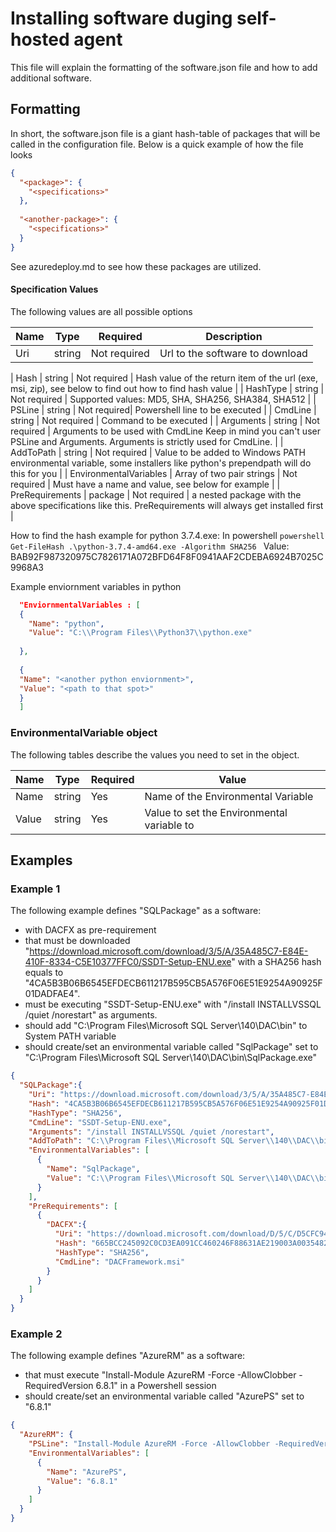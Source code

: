 # Installing software duging self-hosted agent 
This file will explain the formatting of the software.json file and how to add additional software.

## Formatting
In short, the software.json file is a giant hash-table of packages that will be called in the configuration file. Below is a quick example of how the file looks 

```json
{
  "<package>": {
  	"<specifications>"
  },
  
  "<another-package>": {
  	"<specifications>"
  }
}
```
See azuredeploy.md to see how these packages are utilized. 

#### Specification Values
The following values are all possible options

| Name | Type | Required | Description |
| --- | --- | --- | --- |
| Uri | string | Not required | Url to the software to download |



| Hash | string | Not required | Hash value of the return item of the url (exe, msi, zip), see below to find out how to find hash value |
| HashType | string | Not required  | Supported values: MD5, SHA, SHA256, SHA384, SHA512 |
| PSLine | string | Not required| Powershell line to be executed |
| CmdLine | string | Not required | Command to be executed |
| Arguments | string | Not required | Arguments to be used with CmdLine Keep in mind you can't user PSLine and Arguments. Arguments is strictly used for CmdLine. |
| AddToPath | string | Not required | Value to be added to Windows PATH environmental variable, some installers like python's prependpath will do this for you |
| EnvironmentalVariables | Array of two pair strings | Not required | Must have a name and value, see below for example |
| PreRequirements | package | Not required | a nested package with the above specifications like this. PreRequirements will always get installed first |


How to find the hash example for python 3.7.4.exe: 
In powershell
    ```powershell
    Get-FileHash .\python-3.7.4-amd64.exe -Algorithm SHA256
    ```
Value: BAB92F987320975C7826171A072BFD64F8F0941AAF2CDEBA6924B7025C9968A3

Example enviornment variables in python
```json
  "EnviornmentalVariables : [
  {
    "Name": "python",
    "Value": "C:\\Program Files\\Python37\\python.exe"
   
  },
  
  {
  "Name": "<another python enviornment>",
  "Value": "<path to that spot>"
  }
  ]
```



### EnvironmentalVariable object
The following tables describe the values you need to set in the object.

| Name | Type | Required | Value |
| --- | --- | --- | --- |
| Name | string | Yes | Name of the Environmental Variable |
| Value | string | Yes | Value to set the Environmental variable to |

## Examples

### Example 1

The following example defines "SQLPackage" as a software:
* with DACFX as pre-requirement
* that must be downloaded "https://download.microsoft.com/download/3/5/A/35A485C7-E84E-410F-8334-C5E10377FFC0/SSDT-Setup-ENU.exe" with a SHA256 hash equals to "4CA5B3B06B6545EFDECB611217B595CB5A576F06E51E9254A90925F01DADFAE4".
* must be executing "SSDT-Setup-ENU.exe" with "/install INSTALLVSSQL /quiet /norestart" as arguments.
* should add "C:\Program Files\Microsoft SQL Server\140\DAC\bin\" to System PATH variable
* should create/set an environmental variable called "SqlPackage" set to "C:\Program Files\Microsoft SQL Server\140\DAC\bin\SqlPackage.exe"

```json
{
  "SQLPackage":{
    "Uri": "https://download.microsoft.com/download/3/5/A/35A485C7-E84E-410F-8334-C5E10377FFC0/SSDT-Setup-ENU.exe",
    "Hash": "4CA5B3B06B6545EFDECB611217B595CB5A576F06E51E9254A90925F01DADFAE4",
    "HashType": "SHA256",
    "CmdLine": "SSDT-Setup-ENU.exe",
    "Arguments": "/install INSTALLVSSQL /quiet /norestart",
    "AddToPath": "C:\\Program Files\\Microsoft SQL Server\\140\\DAC\\bin\\",
    "EnvironmentalVariables": [
      {
        "Name": "SqlPackage",
        "Value": "C:\\Program Files\\Microsoft SQL Server\\140\\DAC\\bin\\SqlPackage.exe"
      }
    ],
    "PreRequirements": [
      {
        "DACFX":{
          "Uri": "https://download.microsoft.com/download/D/5/C/D5CFC940-DA21-44D3-84FF-A0FD147F1681/EN/x86/DacFramework.msi",
          "Hash": "665BCC245092C0CD3EA091CC460246F88631AE219003A003548221507219AC74",
          "HashType": "SHA256",
          "CmdLine": "DACFramework.msi"
        }
      }
    ]
  }
}
```

### Example 2
The following example defines "AzureRM" as a software:
* that must execute "Install-Module AzureRM -Force -AllowClobber -RequiredVersion 6.8.1" in a Powershell session
* should create/set an environmental variable called "AzurePS" set to "6.8.1"

```json
{
  "AzureRM": {
    "PSLine": "Install-Module AzureRM -Force -AllowClobber -RequiredVersion 6.8.1",
    "EnvironmentalVariables": [
      {
        "Name": "AzurePS",
        "Value": "6.8.1"
      }
    ]
  }
}
```
